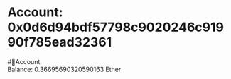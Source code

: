 
Account: 0x0d6d94bdf57798c9020246c91990f785ead32361
===================================================
  
#📜Account  
Balance: 0.36695690320590163 Ether